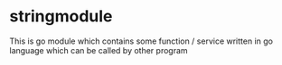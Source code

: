 # stringmodule
This is go module which contains some function / service written in go language which can be called by other program
